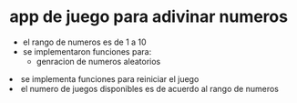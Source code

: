<h1>app de juego para adivinar numeros </h1>

- el rango de numeros es de 1 a 10
- se implementaron funciones para:
  - genracion de numeros aleatorios
<li>se implementa funciones para reiniciar el juego</li>
<li>el numero de juegos disponibles es de acuerdo al rango de numeros</li>
